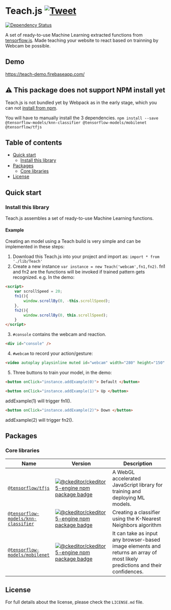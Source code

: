 

Teach.js [![Tweet](https://img.shields.io/twitter/url/http/shields.io.svg?style=social)]()
===================================

[![Dependency Status](https://img.shields.io/david/ckeditor/ckeditor5.svg)](https://david-dm.org/ckeditor/ckeditor5)

A set of ready-to-use Machine Learning extracted functions from [tensorflow.js]([https://www.tensorflow.org/js](https://www.tensorflow.org/js)). Made teaching your website to react based on trainning by Webcam be possible.

## Demo
https://teach-demo.firebaseapp.com/

## ⚠ This package does not support NPM install yet

Teach.js is not bundled yet by Webpack as in the early stage, which you can not [install from npm](https://ckeditor.com/docs/ckeditor5/latest/builds/guides/integration/installation.html#npm).

You will have to manually install the 3 dependencies. 
`npm install --save @tensorflow-models/knn-classifier @tensorflow-models/mobilenet @tensorflow/tfjs`

## Table of contents

* [Quick start](#quick-start)
   * [Install this library](#ckeditor-5-builds)
* [Packages](#packages)
   * [Core libraries](#core-libraries)
* [License](#license)

## Quick start

### Install this library

Teach.js assembles a set of ready-to-use Machine Learning functions. 


#### Example

Creating an model using a Teach build is very simple and can be implemented in these steps:

1. Download this Teach.js into your project and import as:
`import * from './lib/Teach'`
2. Create a new instance `var instance = new Teach('webcam',fn1,fn2)`. fn1 and fn2 are the functions will be invoked if trained pattern gets recognized. e.g. In the demo: 
```html
<script>
	var scrollSpeed = 20;
	fn1(){
		window.scrollBy(0, -this.scrollSpeed);
	},
	fn2(){
		window.scrollBy(0, this.scrollSpeed);
	}
</script>
```
3. `#console`  contains the webcam and reaction. 
```html
<div id="console" />
``` 
4. `#webcam` to record your action/gesture:
```html
<video autoplay playsinline muted id="webcam" width="280" height="150" />
```
5. Three buttons to train your model, in the demo:
```html 
<button onClick="instance.addExample(0)"> Default </button>
```
```html 
<button onClick="instance.addExample(1)"> Up </button>
```
addExample(1) will trigger fn1().
```html 
<button onClick="instance.addExample(2)"> Down </button>
```
addExample(2) will trigger fn2().



## Packages

### Core libraries

<table>
<thead>
	<tr>
		<th width="30%">Name</th>
		<th width="15%">Version</th>
		<th width="55%">Description</th>
	</tr>
</thead>
<tbody>

<tr>
	<td>
		<a href="https://github.com/tensorflow/tfjs-models/tree/master/knn-classifier"><code>@tensorflow/tfjs</code></a>
	</td>
	<td>
		<a href="https://github.com/tensorflow/tfjs"><img src="https://img.shields.io/npm/v/@tensorflow/tfjs.svg" alt="@ckeditor/ckeditor5-engine npm package badge"></a>
	</td>
	<td>
		A WebGL accelerated JavaScript library for training and deploying ML models.
	</td>
</tr>

<tr>
	<td>
		<a href="https://github.com/tensorflow/tfjs-models/tree/master/knn-classifier"><code>@tensorflow-models/knn-classifier</code></a>
	</td>
	<td>
		<a href="https://github.com/tensorflow/tfjs-models/tree/master/knn-classifier"><img src="https://img.shields.io/npm/v/@tensorflow-models/knn-classifier.svg" alt="@ckeditor/ckeditor5-engine npm package badge"></a>
	</td>
	<td>
		Creating a classifier using the K-Nearest Neighbors algorithm
	</td>
</tr>

<tr>
	<td>
		<a href="https://github.com/tensorflow/tfjs-models/tree/master/mobilenet"><code>@tensorflow-models/mobilenet</code></a>
	</td>
	<td>
		<a href="https://github.com/tensorflow/tfjs-models/tree/master/mobilenet"><img src="https://img.shields.io/npm/v/@tensorflow-models/mobilenet.svg" alt="@ckeditor/ckeditor5-engine npm package badge"></a>
	</td>
	<td>
		It can take as input any browser-based image elements and returns an array of most likely predictions and their confidences.
	</td>
</tr>

</tbody>
</table>



## License

For full details about the license, please check the `LICENSE.md` file.
